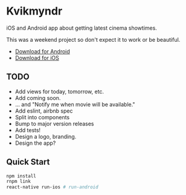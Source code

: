 Kvikmyndr
====

iOS and Android app about getting latest cinema showtimes.

This was a weekend project so don't expect it to work or be beautiful.

 - [Download for Android](https://github.com/birkir/kvikmyndr-app/releases/download/0.0.1/app-release.apk)
 - [Download for iOS](https://github.com/birkir/kvikmyndr-app/releases/download/0.0.1/Kvikmyndr.app.zip)

TODO
----------
 - Add views for today, tomorrow, etc.
 - Add coming soon.
 - ... and "Notify me when movie will be available."
 - Add eslint, airbnb spec
 - Split into components
 - Bump to major version releases
 - Add tests!
 - Design a logo, branding.
 - Design the app?

Quick Start
----------
```bash
npm install
rnpm link
react-native run-ios # run-android
```

